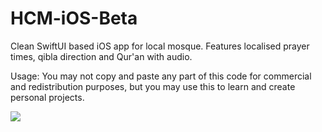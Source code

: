 # HCM-iOS-Beta
Clean SwiftUI based iOS app for local mosque. Features localised prayer times, qibla direction and Qur'an with audio. 


Usage: You may not copy and paste any part of this code for commercial and redistribution purposes, but you may use this to learn and create personal projects.



<img src="https://firebasestorage.googleapis.com/v0/b/promopreview/o/thumbnails%2F085be46a-570d-4013-96e6-ef881dd9306e.png?alt=media&token=6dcd280f-c7e3-4b4a-bb38-ae5122dd9d1e">

